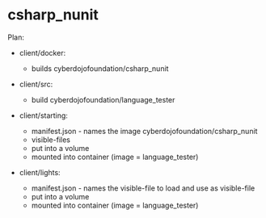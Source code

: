 # csharp_nunit

Plan:

- client/docker:
  * builds cyberdojofoundation/csharp_nunit

- client/src:
  * build cyberdojofoundation/language_tester

- client/starting:
  * manifest.json - names the image cyberdojofoundation/csharp_nunit
  * visible-files
  * put into a volume
  * mounted into container (image = language_tester)

- client/lights:
  * manifest.json - names the visible-file to load and use as visible-file
  * put into a volume
  * mounted into container (image = language_tester)

